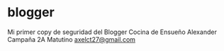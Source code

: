# blogger
Mi primer copy de seguridad del Blogger Cocina de Ensueño
Alexander Campaña
2A Matutino
axelct27@gmail.com

